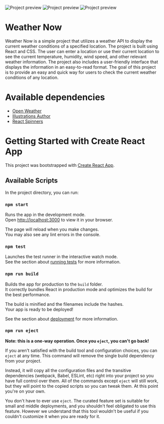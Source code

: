 ![Project preview](https://github.com/catherineisonline/weather-now/blob/main/src/assets/images/project-preview.png?raw=true)
![Project preview](https://github.com/catherineisonline/weather-now/blob/main/src/assets/images/project-preview.png?raw=true)
![Project preview](https://github.com/catherineisonline/weather-now/blob/main/src/assets/images/project-preview.png?raw=true)

# Weather Now 

Weather Now is a simple project that utilizes a weather API to display the current weather conditions of a specified location. The project is built using React and CSS. The user can enter a location or use their current location to see the current temperature, humidity, wind speed, and other relevant weather information. The project also includes a user-friendly interface that displays the information in an easy-to-read format. The goal of this project is to provide an easy and quick way for users to check the current weather conditions of any location.


# Available dependencies
- [Open Weather](https://openweathermap.org/)
- [Illustrations Author](https://www.freepik.com/author/starline)
- [React Spinners](https://www.npmjs.com/package/react-spinners)


# Getting Started with Create React App

This project was bootstrapped with [Create React App](https://github.com/facebook/create-react-app).

## Available Scripts

In the project directory, you can run:

### `npm start`

Runs the app in the development mode.\
Open [http://localhost:3000](http://localhost:3000) to view it in your browser.

The page will reload when you make changes.\
You may also see any lint errors in the console.

### `npm test`

Launches the test runner in the interactive watch mode.\
See the section about [running tests](https://facebook.github.io/create-react-app/docs/running-tests) for more information.

### `npm run build`

Builds the app for production to the `build` folder.\
It correctly bundles React in production mode and optimizes the build for the best performance.

The build is minified and the filenames include the hashes.\
Your app is ready to be deployed!

See the section about [deployment](https://facebook.github.io/create-react-app/docs/deployment) for more information.

### `npm run eject`

**Note: this is a one-way operation. Once you `eject`, you can't go back!**

If you aren't satisfied with the build tool and configuration choices, you can `eject` at any time. This command will remove the single build dependency from your project.

Instead, it will copy all the configuration files and the transitive dependencies (webpack, Babel, ESLint, etc) right into your project so you have full control over them. All of the commands except `eject` will still work, but they will point to the copied scripts so you can tweak them. At this point you're on your own.

You don't have to ever use `eject`. The curated feature set is suitable for small and middle deployments, and you shouldn't feel obligated to use this feature. However we understand that this tool wouldn't be useful if you couldn't customize it when you are ready for it.

